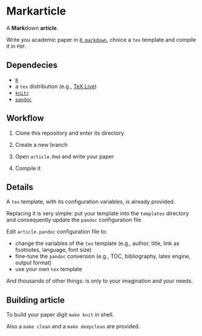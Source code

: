Markarticle
===========

A **Mark**down **article**.

Write you academic paper in [`R markdown`](http://www.rstudio.com/ide/docs/r_markdown), choice a `tex` template and compile it in `PDF`.

Dependecies
-----------

- [`R`](http://www.r-project.org)
- a `tex` distribution (e.g., [TeX Live](http://www.tug.org/texlive))
- [`knitr`](https://github.com/yihui/knitr‎)
- [`pandoc`](http://johnmacfarlane.net/pandoc)

Workflow
--------

1. Clone this repository and enter its directory

2. Create a new branch

3. Open `article.Rmd` and write your paper

4. Compile it

Details
-------

A `tex` template, with its configuration variables, is already provided.

Replacing it is very simple: put your template into the `templates` directory and consequently update the `pandoc` configuration file

Edit `article.pandoc` configuration file to:

- change the variables of the `tex` template (e.g., author, title, link as footnotes, language, font size)
- fine-tune the `pandoc` conversion (e.g., TOC, bibliography, latex engine, output format)
- use your own `tex` template

And thousands of other things: is only to your imagination and your needs.

Building article
----------------

To build your paper digit `make knit` in shell.

Also a `make clean` and a `make deepclean` are provided.
